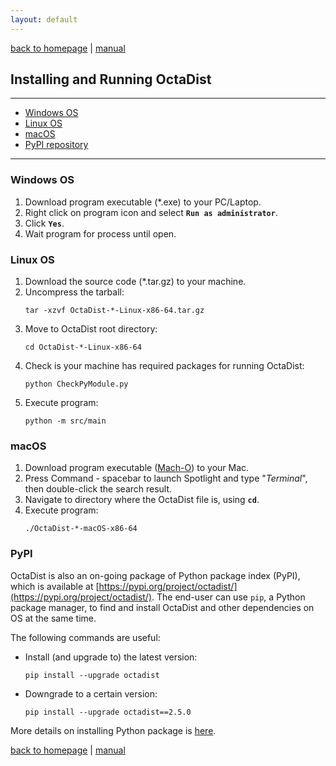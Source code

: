 ```yaml
---
layout: default
---
```

[back to homepage](./) | [manual](./manual.md)

## Installing and Running OctaDist
***

- [Windows OS](#windows-os)
- [Linux OS](#linux-os)
- [macOS](#macos)
- [PyPI repository](#pypi)

***

### Windows OS

1. Download program executable (\*.exe) to your PC/Laptop.
2. Right click on program icon and select **`Run as administrator`**.
3. Click **`Yes`**.
4. Wait program for process until open.

### Linux OS

1. Download the source code (*.tar.gz) to your machine.
2. Uncompress the tarball: 
   ```
   tar -xzvf OctaDist-*-Linux-x86-64.tar.gz
   ```
3. Move to OctaDist root directory:
   ```
   cd OctaDist-*-Linux-x86-64
   ```
4. Check is your machine has required packages for running OctaDist:
   ```
   python CheckPyModule.py
   ```
5. Execute program:
   ```
   python -m src/main
   ```

### macOS

1. Download program executable ([Mach-O](https://en.wikipedia.org/wiki/Mach-O)) to your Mac.
2. Press Command - spacebar to launch Spotlight and type "*Terminal*", then double-click the search result.
3. Navigate to directory where the OctaDist file is, using **`cd`**.
4. Execute program:
   ```
   ./OctaDist-*-macOS-x86-64
   ```

### PyPI

OctaDist is also an on-going package of Python package index (PyPI), which is available at [https://pypi.org/project/octadist/](https://pypi.org/project/octadist/).
The end-user can use `pip`, a Python package manager, to find and install OctaDist and other dependencies on OS at the same time.

The following commands are useful:
- Install (and upgrade to) the latest version: 
  ```
  pip install --upgrade octadist
  ```
- Downgrade to a certain version:
  ```
  pip install --upgrade octadist==2.5.0
  ```

More details on installing Python package is [here](https://packaging.python.org/tutorials/installing-packages/).

[back to homepage](./) | [manual](./manual.md)
